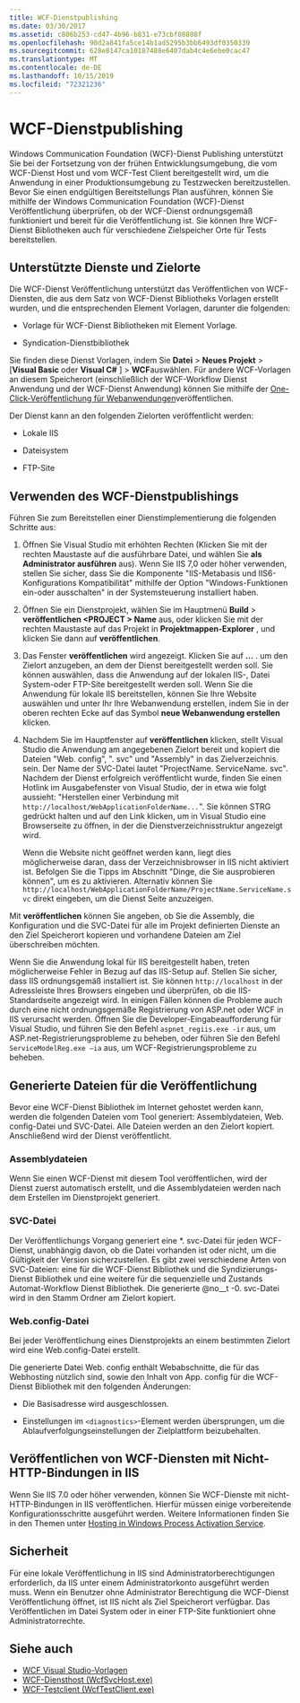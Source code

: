 ```yaml
---
title: WCF-Dienstpublishing
ms.date: 03/30/2017
ms.assetid: c806b253-cd47-4b96-b831-e73cbf08808f
ms.openlocfilehash: 90d2a841fa5ce14b1ad5295b3bb6493df0350339
ms.sourcegitcommit: 628e8147ca10187488e6407dab4c4e6ebe0cac47
ms.translationtype: MT
ms.contentlocale: de-DE
ms.lasthandoff: 10/15/2019
ms.locfileid: "72321236"
---
```

# <a name="wcf-service-publishing"></a>WCF-Dienstpublishing

Windows Communication Foundation (WCF)-Dienst Publishing unterstützt Sie bei der Fortsetzung von der frühen Entwicklungsumgebung, die vom WCF-Dienst Host und vom WCF-Test Client bereitgestellt wird, um die Anwendung in einer Produktionsumgebung zu Testzwecken bereitzustellen. Bevor Sie einen endgültigen Bereitstellungs Plan ausführen, können Sie mithilfe der Windows Communication Foundation (WCF)-Dienst Veröffentlichung überprüfen, ob der WCF-Dienst ordnungsgemäß funktioniert und bereit für die Veröffentlichung ist. Sie können Ihre WCF-Dienst Bibliotheken auch für verschiedene Zielspeicher Orte für Tests bereitstellen.

## <a name="supported-services-and-target-locations"></a>Unterstützte Dienste und Zielorte

Die WCF-Dienst Veröffentlichung unterstützt das Veröffentlichen von WCF-Diensten, die aus dem Satz von WCF-Dienst Bibliotheks Vorlagen erstellt wurden, und die entsprechenden Element Vorlagen, darunter die folgenden:

- Vorlage für WCF-Dienst Bibliotheken mit Element Vorlage.

- Syndication-Dienstbibliothek

Sie finden diese Dienst Vorlagen, indem Sie **Datei** > **Neues Projekt** > [**Visual Basic** oder **Visual C#** ] > **WCF**auswählen. Für andere WCF-Vorlagen an diesem Speicherort (einschließlich der WCF-Workflow Dienst Anwendung und der WCF-Dienst Anwendung) können Sie mithilfe der [One-Click-Veröffentlichung für Webanwendungen](https://docs.microsoft.com/previous-versions/aspnet/dd465337(v=vs.110))veröffentlichen.

Der Dienst kann an den folgenden Zielorten veröffentlicht werden:

- Lokale IIS

- Dateisystem

- FTP-Site

## <a name="using-wcf-service-publishing"></a>Verwenden des WCF-Dienstpublishings

Führen Sie zum Bereitstellen einer Dienstimplementierung die folgenden Schritte aus:

1. Öffnen Sie Visual Studio mit erhöhten Rechten (Klicken Sie mit der rechten Maustaste auf die ausführbare Datei, und wählen Sie **als Administrator ausführen** aus).  Wenn Sie IIS 7,0 oder höher verwenden, stellen Sie sicher, dass Sie die Komponente "IIS-Metabasis und IIS6-Konfigurations Kompatibilität" mithilfe der Option "Windows-Funktionen ein-oder ausschalten" in der Systemsteuerung installiert haben.

2. Öffnen Sie ein Dienstprojekt, wählen Sie im Hauptmenü **Build** > **veröffentlichen \<PROJECT > Name** aus, oder klicken Sie mit der rechten Maustaste auf das Projekt in **Projektmappen-Explorer** , und klicken Sie dann auf **veröffentlichen**.

3. Das Fenster **veröffentlichen** wird angezeigt. Klicken Sie auf **...** . um den Zielort anzugeben, an dem der Dienst bereitgestellt werden soll. Sie können auswählen, dass die Anwendung auf der lokalen IIS-, Datei System-oder FTP-Site bereitgestellt werden soll. Wenn Sie die Anwendung für lokale IIS bereitstellen, können Sie Ihre Website auswählen und unter Ihr Ihre Webanwendung erstellen, indem Sie in der oberen rechten Ecke auf das Symbol **neue Webanwendung erstellen** klicken.

4. Nachdem Sie im Hauptfenster auf **veröffentlichen** klicken, stellt Visual Studio die Anwendung am angegebenen Zielort bereit und kopiert die Dateien "Web. config", ". svc" und "Assembly" in das Zielverzeichnis. sein. Der Name der SVC-Datei lautet "ProjectName. ServiceName. svc". Nachdem der Dienst erfolgreich veröffentlicht wurde, finden Sie einen Hotlink im Ausgabefenster von Visual Studio, der in etwa wie folgt aussieht: "Herstellen einer Verbindung mit `http://localhost/WebApplicationFolderName...`". Sie können STRG gedrückt halten und auf den Link klicken, um in Visual Studio eine Browserseite zu öffnen, in der die Dienstverzeichnisstruktur angezeigt wird.

     Wenn die Website nicht geöffnet werden kann, liegt dies möglicherweise daran, dass der Verzeichnisbrowser in IIS nicht aktiviert ist. Befolgen Sie die Tipps im Abschnitt "Dinge, die Sie ausprobieren können", um es zu aktivieren. Alternativ können Sie `http://localhost/WebApplicationFolderName/ProjectName.ServiceName.svc` direkt eingeben, um die Dienst Seite anzuzeigen.

Mit **veröffentlichen** können Sie angeben, ob Sie die Assembly, die Konfiguration und die SVC-Datei für alle im Projekt definierten Dienste an den Ziel Speicherort kopieren und vorhandene Dateien am Ziel überschreiben möchten.

Wenn Sie die Anwendung lokal für IIS bereitgestellt haben, treten möglicherweise Fehler in Bezug auf das IIS-Setup auf. Stellen Sie sicher, dass IIS ordnungsgemäß installiert ist. Sie können `http://localhost` in der Adressleiste Ihres Browsers eingeben und überprüfen, ob die IIS-Standardseite angezeigt wird. In einigen Fällen können die Probleme auch durch eine nicht ordnungsgemäße Registrierung von ASP.net oder WCF in IIS verursacht werden. Öffnen Sie die Developer-Eingabeaufforderung für Visual Studio, und führen Sie den Befehl `aspnet_regiis.exe -ir` aus, um ASP.net-Registrierungsprobleme zu beheben, oder führen Sie den Befehl `ServiceModelReg.exe –ia` aus, um WCF-Registrierungsprobleme zu beheben.

## <a name="files-generated-for-publishing"></a>Generierte Dateien für die Veröffentlichung
 Bevor eine WCF-Dienst Bibliothek im Internet gehostet werden kann, werden die folgenden Dateien vom Tool generiert: Assemblydateien, Web. config-Datei und SVC-Datei. Alle Dateien werden an den Zielort kopiert. Anschließend wird der Dienst veröffentlicht.

### <a name="assembly-files"></a>Assemblydateien
 Wenn Sie einen WCF-Dienst mit diesem Tool veröffentlichen, wird der Dienst zuerst automatisch erstellt, und die Assemblydateien werden nach dem Erstellen im Dienstprojekt generiert.

### <a name="svc-file"></a>SVC-Datei
 Der Veröffentlichungs Vorgang generiert eine *. svc-Datei für jeden WCF-Dienst, unabhängig davon, ob die Datei vorhanden ist oder nicht, um die Gültigkeit der Version sicherzustellen. Es gibt zwei verschiedene Arten von SVC-Dateien: eine für die WCF-Dienst Bibliothek und die Syndizierungs-Dienst Bibliothek und eine weitere für die sequenzielle und Zustands Automat-Workflow Dienst Bibliothek. Die generierte @no__t -0. svc-Datei wird in den Stamm Ordner am Zielort kopiert.

### <a name="webconfig-file"></a>Web.config-Datei
 Bei jeder Veröffentlichung eines Dienstprojekts an einem bestimmten Zielort wird eine Web.config-Datei erstellt.

 Die generierte Datei Web. config enthält Webabschnitte, die für das Webhosting nützlich sind, sowie den Inhalt von App. config für die WCF-Dienst Bibliothek mit den folgenden Änderungen:

- Die Basisadresse wird ausgeschlossen.

- Einstellungen im `<diagnostics>`-Element werden übersprungen, um die Ablaufverfolgungseinstellungen der Zielplattform beizubehalten.

## <a name="publishing-wcf-services-with-non-http-bindings-to-iis"></a>Veröffentlichen von WCF-Diensten mit Nicht-HTTP-Bindungen in IIS
 Wenn Sie IIS 7.0 oder höher verwenden, können Sie WCF-Dienste mit nicht-HTTP-Bindungen in IIS veröffentlichen. Hierfür müssen einige vorbereitende Konfigurationsschritte ausgeführt werden. Weitere Informationen finden Sie in den Themen unter [Hosting in Windows Process Activation Service](./feature-details/hosting-in-windows-process-activation-service.md).

## <a name="security"></a>Sicherheit
 Für eine lokale Veröffentlichung in IIS sind Administratorberechtigungen erforderlich, da IIS unter einem Administratorkonto ausgeführt werden muss. Wenn ein Benutzer ohne Administrator Berechtigung die WCF-Dienst Veröffentlichung öffnet, ist IIS nicht als Ziel Speicherort verfügbar. Das Veröffentlichen im Datei System oder in einer FTP-Site funktioniert ohne Administratorrechte.

## <a name="see-also"></a>Siehe auch

- [WCF Visual Studio-Vorlagen](wcf-vs-templates.md)
- [WCF-Diensthost (WcfSvcHost.exe)](wcf-service-host-wcfsvchost-exe.md)
- [WCF-Testclient (WcfTestClient.exe)](wcf-test-client-wcftestclient-exe.md)
